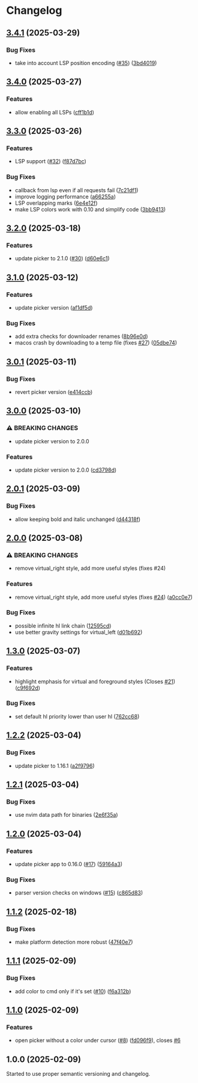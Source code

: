 # Changelog

## [3.4.1](https://github.com/eero-lehtinen/oklch-color-picker.nvim/compare/v3.4.0...v3.4.1) (2025-03-29)


### Bug Fixes

* take into account LSP position encoding ([#35](https://github.com/eero-lehtinen/oklch-color-picker.nvim/issues/35)) ([3bd4019](https://github.com/eero-lehtinen/oklch-color-picker.nvim/commit/3bd4019125ce9e7845559fccb09339976e24fb50))

## [3.4.0](https://github.com/eero-lehtinen/oklch-color-picker.nvim/compare/v3.3.0...v3.4.0) (2025-03-27)


### Features

* allow enabling all LSPs ([cff1b1d](https://github.com/eero-lehtinen/oklch-color-picker.nvim/commit/cff1b1daabe1eb9abfd1530f923d2ad9875a0e08))

## [3.3.0](https://github.com/eero-lehtinen/oklch-color-picker.nvim/compare/v3.2.0...v3.3.0) (2025-03-26)


### Features

* LSP support ([#32](https://github.com/eero-lehtinen/oklch-color-picker.nvim/issues/32)) ([f87d7bc](https://github.com/eero-lehtinen/oklch-color-picker.nvim/commit/f87d7bcb9909f87eb765d7be613478256501b2e0))


### Bug Fixes

* callback from lsp even if all requests fail ([7c21df1](https://github.com/eero-lehtinen/oklch-color-picker.nvim/commit/7c21df1698751197ca0106bc2889c113b66912a2))
* improve logging performance ([a66255a](https://github.com/eero-lehtinen/oklch-color-picker.nvim/commit/a66255a01c522750d47e927aadac3f018659c8d9))
* LSP overlapping marks ([6e4e12f](https://github.com/eero-lehtinen/oklch-color-picker.nvim/commit/6e4e12f7892333a7e4a5d7841ca1865a815c1bd5))
* make LSP colors work with 0.10 and simplify code ([3bb9413](https://github.com/eero-lehtinen/oklch-color-picker.nvim/commit/3bb94137940bbe7d4a009d03852059ffe2d93328))

## [3.2.0](https://github.com/eero-lehtinen/oklch-color-picker.nvim/compare/v3.1.0...v3.2.0) (2025-03-18)


### Features

* update picker to 2.1.0 ([#30](https://github.com/eero-lehtinen/oklch-color-picker.nvim/issues/30)) ([d60e6c1](https://github.com/eero-lehtinen/oklch-color-picker.nvim/commit/d60e6c1ed2a2681b686d741f1e6b876045f5bd69))

## [3.1.0](https://github.com/eero-lehtinen/oklch-color-picker.nvim/compare/v3.0.1...v3.1.0) (2025-03-12)


### Features

* update picker version ([af1df5d](https://github.com/eero-lehtinen/oklch-color-picker.nvim/commit/af1df5d290aaf19ae06cc2be6bf9dbfe1d90e577))


### Bug Fixes

* add extra checks for downloader renames ([8b96e0d](https://github.com/eero-lehtinen/oklch-color-picker.nvim/commit/8b96e0dcbf5db7b15a270422430628abb59dabb6))
* macos crash by downloading to a temp file (fixes [#27](https://github.com/eero-lehtinen/oklch-color-picker.nvim/issues/27)) ([05dbe74](https://github.com/eero-lehtinen/oklch-color-picker.nvim/commit/05dbe747fc031744acac3fc76c1fc1ad5f9cfe4d))

## [3.0.1](https://github.com/eero-lehtinen/oklch-color-picker.nvim/compare/v3.0.0...v3.0.1) (2025-03-11)


### Bug Fixes

* revert picker version ([e414ccb](https://github.com/eero-lehtinen/oklch-color-picker.nvim/commit/e414ccbcfde65a14ab80501448d4ab21642cf24a))

## [3.0.0](https://github.com/eero-lehtinen/oklch-color-picker.nvim/compare/v2.0.1...v3.0.0) (2025-03-10)


### ⚠ BREAKING CHANGES

* update picker version to 2.0.0

### Features

* update picker version to 2.0.0 ([cd3798d](https://github.com/eero-lehtinen/oklch-color-picker.nvim/commit/cd3798df36326732bcba788e3ba136c1161d2f51))

## [2.0.1](https://github.com/eero-lehtinen/oklch-color-picker.nvim/compare/v2.0.0...v2.0.1) (2025-03-09)


### Bug Fixes

* allow keeping bold and italic unchanged ([d44318f](https://github.com/eero-lehtinen/oklch-color-picker.nvim/commit/d44318f5f5c2419a7811ac195da66efaf55c4824))

## [2.0.0](https://github.com/eero-lehtinen/oklch-color-picker.nvim/compare/v1.3.0...v2.0.0) (2025-03-08)


### ⚠ BREAKING CHANGES

* remove virtual_right style, add more useful styles (fixes #24)

### Features

* remove virtual_right style, add more useful styles (fixes [#24](https://github.com/eero-lehtinen/oklch-color-picker.nvim/issues/24)) ([a0cc0e7](https://github.com/eero-lehtinen/oklch-color-picker.nvim/commit/a0cc0e76541747e2e26e25987f43fcdda84ab94f))


### Bug Fixes

* possible infinite hl link chain ([12595cd](https://github.com/eero-lehtinen/oklch-color-picker.nvim/commit/12595cdc4870080b5b84ce0a53f98d42760178e3))
* use better gravity settings for virtual_left ([d01b692](https://github.com/eero-lehtinen/oklch-color-picker.nvim/commit/d01b69240e40c13be49992feb0dfeb47062725e6))

## [1.3.0](https://github.com/eero-lehtinen/oklch-color-picker.nvim/compare/v1.2.2...v1.3.0) (2025-03-07)


### Features

* highlight emphasis for virtual and foreground styles (Closes [#21](https://github.com/eero-lehtinen/oklch-color-picker.nvim/issues/21)) ([c9f692d](https://github.com/eero-lehtinen/oklch-color-picker.nvim/commit/c9f692d9aa185d9535142ad291ac7712c62935f2))


### Bug Fixes

* set default hl priority lower than user hl ([762cc68](https://github.com/eero-lehtinen/oklch-color-picker.nvim/commit/762cc689ed812160be209d2a85652338e2010f40))

## [1.2.2](https://github.com/eero-lehtinen/oklch-color-picker.nvim/compare/v1.2.1...v1.2.2) (2025-03-04)


### Bug Fixes

* update picker to 1.16.1 ([a2f9796](https://github.com/eero-lehtinen/oklch-color-picker.nvim/commit/a2f97967d1efe07d0f54da533b0ddb14957b0b1e))

## [1.2.1](https://github.com/eero-lehtinen/oklch-color-picker.nvim/compare/v1.2.0...v1.2.1) (2025-03-04)


### Bug Fixes

* use nvim data path for binaries ([2e6f35a](https://github.com/eero-lehtinen/oklch-color-picker.nvim/commit/2e6f35a460230a81abdb68f99e06278894396d7b))

## [1.2.0](https://github.com/eero-lehtinen/oklch-color-picker.nvim/compare/v1.1.2...v1.2.0) (2025-03-04)


### Features

* update picker app to 0.16.0 ([#17](https://github.com/eero-lehtinen/oklch-color-picker.nvim/issues/17)) ([59164a3](https://github.com/eero-lehtinen/oklch-color-picker.nvim/commit/59164a3b1fb13866a387f8850ca2cebcdd0e388a))


### Bug Fixes

* parser version checks on windows ([#15](https://github.com/eero-lehtinen/oklch-color-picker.nvim/issues/15)) ([c865d83](https://github.com/eero-lehtinen/oklch-color-picker.nvim/commit/c865d8398c7e4c494b328e4b6aac5a85354e0ca2))

## [1.1.2](https://github.com/eero-lehtinen/oklch-color-picker.nvim/compare/v1.1.1...v1.1.2) (2025-02-18)


### Bug Fixes

* make platform detection more robust ([47f40e7](https://github.com/eero-lehtinen/oklch-color-picker.nvim/commit/47f40e76a7cbb738a639cb6d1ec2172001501a8c))

## [1.1.1](https://github.com/eero-lehtinen/oklch-color-picker.nvim/compare/v1.1.0...v1.1.1) (2025-02-09)


### Bug Fixes

* add color to cmd only if it's set ([#10](https://github.com/eero-lehtinen/oklch-color-picker.nvim/issues/10)) ([f6a312b](https://github.com/eero-lehtinen/oklch-color-picker.nvim/commit/f6a312bb20b761735c187dfedc5dc11e43e473e3))

## [1.1.0](https://github.com/eero-lehtinen/oklch-color-picker.nvim/compare/v1.0.0...v1.1.0) (2025-02-09)


### Features

* open picker without a color under cursor ([#8](https://github.com/eero-lehtinen/oklch-color-picker.nvim/issues/8)) ([fd096f9](https://github.com/eero-lehtinen/oklch-color-picker.nvim/commit/fd096f98e5cd35d250b189c8025c5db50dcd3c79)), closes [#6](https://github.com/eero-lehtinen/oklch-color-picker.nvim/issues/6)

## 1.0.0 (2025-02-09)

Started to use proper semantic versioning and changelog.

